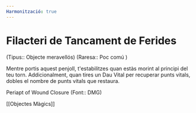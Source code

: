 ```yaml
---
Harmonització: true
---
```

# Filacteri de Tancament de Ferides

(Tipus:: Objecte meravellós) (Raresa:: Poc comú )

Mentre portis aquest penjoll, t'estabilitzes quan estàs morint al principi del teu torn. Addicionalment, quan tires un Dau Vital per recuperar punts vitals, dobles el nombre de punts vitals que restaura.

Periapt of Wound Closure (Font:: DMG)

[[Objectes Màgics]]